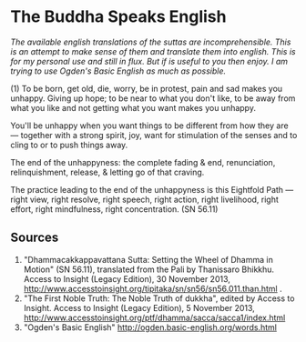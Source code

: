 # The Buddha Speaks English
*The available english translations of the suttas are incomprehensible. This is an attempt to make sense of them and translate them into english. This is for my personal use and still in flux. But if is useful to you then enjoy. I am trying to use Ogden's Basic English as much as possible.*

(1) To be born, get old, die, worry, be in protest, pain and sad makes you unhappy.
Giving up hope; to be near to what you don't like, to be away from what you like and not getting what you want makes you unhappy. 

You'll be unhappy when you want things to be different from how they are — together with a strong spirit, joy, want for stimulation of the senses and to cling to or to push things away.

The end of the unhappyness: the complete fading & end, renunciation, relinquishment, release, & letting go of that craving.

The practice leading to the end of the unhappyness is this Eightfold Path — right view, right resolve, right speech, right action, right livelihood, right effort, right mindfulness, right concentration.
(SN 56.11)

## Sources
1.  "Dhammacakkappavattana Sutta: Setting the Wheel of Dhamma in Motion" (SN 56.11), translated from the Pali by Thanissaro Bhikkhu. Access to Insight (Legacy Edition), 30 November 2013, http://www.accesstoinsight.org/tipitaka/sn/sn56/sn56.011.than.html .
2. "The First Noble Truth: The Noble Truth of dukkha", edited by Access to Insight. Access to Insight (Legacy Edition), 5 November 2013, http://www.accesstoinsight.org/ptf/dhamma/sacca/sacca1/index.html
3. "Ogden's Basic English" http://ogden.basic-english.org/words.html
